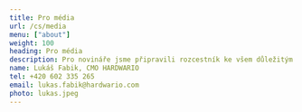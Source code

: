 ```yaml
---
title: Pro média
url: /cs/media
menu: ["about"]
weight: 100
heading: Pro média
description: Pro novináře jsme připravili rozcestník ke všem důležitým informacím a&nbsp;podkladům pro usnadnění spolupráce.
name: Lukáš Fabik, CMO HARDWARIO
tel: +420 602 335 265
email: lukas.fabik@hardwario.com
photo: lukas.jpeg
---
```

